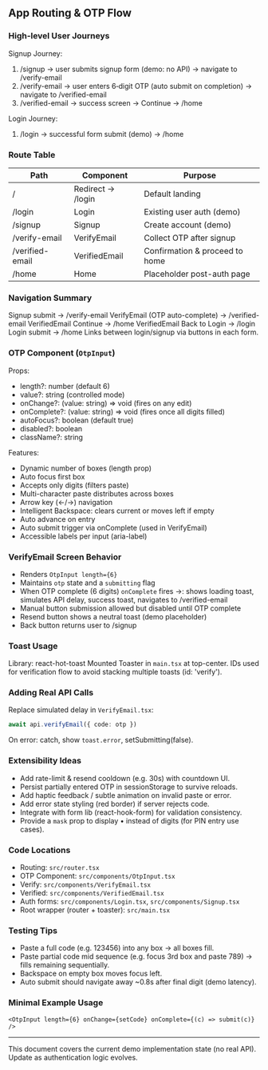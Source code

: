 ## App Routing & OTP Flow

### High-level User Journeys

Signup Journey:
1. /signup  -> user submits signup form (demo: no API) -> navigate to /verify-email
2. /verify-email -> user enters 6‑digit OTP (auto submit on completion) -> navigate to /verified-email
3. /verified-email -> success screen -> Continue -> /home

Login Journey:
1. /login -> successful form submit (demo) -> /home

### Route Table
| Path | Component | Purpose |
|------|-----------|---------|
| / | Redirect -> /login | Default landing |
| /login | Login | Existing user auth (demo) |
| /signup | Signup | Create account (demo) |
| /verify-email | VerifyEmail | Collect OTP after signup |
| /verified-email | VerifiedEmail | Confirmation & proceed to home |
| /home | Home | Placeholder post-auth page |

### Navigation Summary
Signup submit -> /verify-email
VerifyEmail (OTP auto-complete) -> /verified-email
VerifiedEmail Continue -> /home
VerifiedEmail Back to Login -> /login
Login submit -> /home
Links between login/signup via buttons in each form.

### OTP Component (`OtpInput`)
Props:
- length?: number (default 6)
- value?: string (controlled mode)
- onChange?: (value: string) => void  (fires on any edit)
- onComplete?: (value: string) => void (fires once all digits filled)
- autoFocus?: boolean (default true)
- disabled?: boolean
- className?: string

Features:
- Dynamic number of boxes (length prop)
- Auto focus first box
- Accepts only digits (filters paste)
- Multi-character paste distributes across boxes
- Arrow key (←/→) navigation
- Intelligent Backspace: clears current or moves left if empty
- Auto advance on entry
- Auto submit trigger via onComplete (used in VerifyEmail)
- Accessible labels per input (aria-label)

### VerifyEmail Screen Behavior
- Renders `OtpInput length={6}`
- Maintains `otp` state and a `submitting` flag
- When OTP complete (6 digits) `onComplete` fires ->: shows loading toast, simulates API delay, success toast, navigates to /verified-email
- Manual button submission allowed but disabled until OTP complete
- Resend button shows a neutral toast (demo placeholder)
- Back button returns user to /signup

### Toast Usage
Library: react-hot-toast
Mounted Toaster in `main.tsx` at top-center.
IDs used for verification flow to avoid stacking multiple toasts (id: 'verify').

### Adding Real API Calls
Replace simulated delay in `VerifyEmail.tsx`:
```ts
await api.verifyEmail({ code: otp })
```
On error: catch, show `toast.error`, setSubmitting(false).

### Extensibility Ideas
- Add rate-limit & resend cooldown (e.g. 30s) with countdown UI.
- Persist partially entered OTP in sessionStorage to survive reloads.
- Add haptic feedback / subtle animation on invalid paste or error.
- Add error state styling (red border) if server rejects code.
- Integrate with form lib (react-hook-form) for validation consistency.
- Provide a `mask` prop to display • instead of digits (for PIN entry use cases).

### Code Locations
- Routing: `src/router.tsx`
- OTP Component: `src/components/OtpInput.tsx`
- Verify: `src/components/VerifyEmail.tsx`
- Verified: `src/components/VerifiedEmail.tsx`
- Auth forms: `src/components/Login.tsx`, `src/components/Signup.tsx`
- Root wrapper (router + toaster): `src/main.tsx`

### Testing Tips
- Paste a full code (e.g. 123456) into any box -> all boxes fill.
- Paste partial code mid sequence (e.g. focus 3rd box and paste 789) -> fills remaining sequentially.
- Backspace on empty box moves focus left.
- Auto submit should navigate away ~0.8s after final digit (demo latency).

### Minimal Example Usage
```tsx
<OtpInput length={6} onChange={setCode} onComplete={(c) => submit(c)} />
```

---
This document covers the current demo implementation state (no real API). Update as authentication logic evolves.